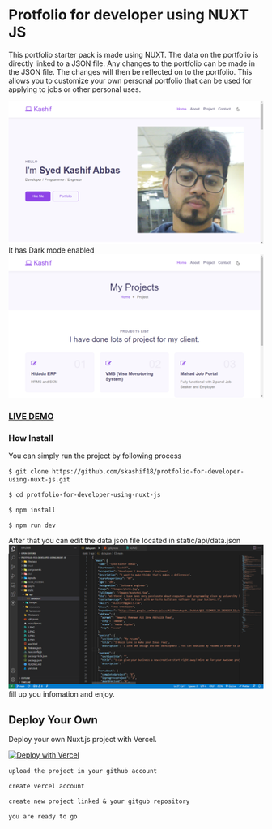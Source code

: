 # Protfolio for developer using NUXT JS

This portfolio starter pack is made using NUXT. The data on the portfolio is directly linked to a JSON file. Any changes to the portfolio can be made in the JSON file. The changes will then be reflected on to the portfolio.
This allows you to customize your own personal portfolio that can be used for applying to jobs or other personal uses.

![Nuxt JS Portfolio for developer](1.PNG?raw=true "Nuxt JS Portfolio for developer")
It has Dark mode enabled
![Nuxt JS Portfolio for developer](2.PNG?raw=true "Nuxt JS Portfolio for developer")

### <a href="http://kashifabbas.dev/">LIVE DEMO</a>

### How Install

You can simply run the project by following process

```shell
$ git clone https://github.com/skashif18/protfolio-for-developer-using-nuxt-js.git
```

```shell
$ cd protfolio-for-developer-using-nuxt-js
```

```shell
$ npm install
```

```shell
$ npm run dev
```

After that you can edit the data.json file located in static/api/data.json
![Nuxt JS Portfolio for developer](4.PNG?raw=true "Nuxt JS Portfolio for developer")
fill up you infomation and enjoy.

## Deploy Your Own

Deploy your own Nuxt.js project with Vercel.

[![Deploy with Vercel](https://vercel.com/button)](https://vercel.com/new/clone?repository-url=https://github.com/vercel/vercel/tree/main/examples/nuxtjs&template=nuxtjs)

```shell
upload the project in your github account
```

```shell
create vercel account
```

```shell
create new project linked & your gitgub repository
```

```shell
you are ready to go
```
